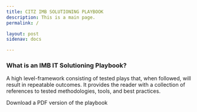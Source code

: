 ```yaml
---
title: CITZ IMB SOLUTIONING PLAYBOOK
description: This is a main page.
permalink: /

layout: post
sidenav: docs

---
```

### What is an IMB IT Solutioning Playbook?
A high level-framework consisting of tested plays that, when followed, will result in repeatable outcomes. It provides the reader with a collection of references to tested methodologies, tools, and best practices.

Download a PDF version of the playbook

